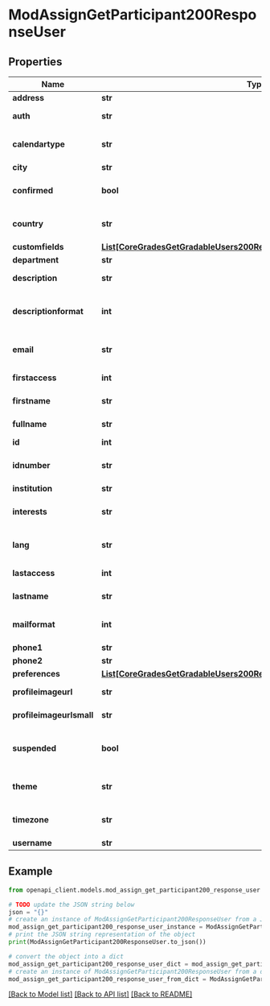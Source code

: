 # ModAssignGetParticipant200ResponseUser


## Properties

Name | Type | Description | Notes
------------ | ------------- | ------------- | -------------
**address** | **str** | Postal address | [optional] 
**auth** | **str** | Auth plugins include manual, ldap, etc | [optional] 
**calendartype** | **str** | Calendar type such as \&quot;gregorian\&quot;, must exist on server | [optional] 
**city** | **str** | Home city of the user | [optional] 
**confirmed** | **bool** | Active user: 1 if confirmed, 0 otherwise | [optional] 
**country** | **str** | Home country code of the user, such as AU or CZ | [optional] 
**customfields** | [**List[CoreGradesGetGradableUsers200ResponseUsersInnerCustomfieldsInner]**](CoreGradesGetGradableUsers200ResponseUsersInnerCustomfieldsInner.md) |  | [optional] 
**department** | **str** | department | [optional] 
**description** | **str** | User profile description | [optional] 
**descriptionformat** | **int** | int format (1 &#x3D; HTML, 0 &#x3D; MOODLE, 2 &#x3D; PLAIN, or 4 &#x3D; MARKDOWN) | [optional] 
**email** | **str** | An email address - allow email as root@localhost | [optional] 
**firstaccess** | **int** | first access to the site (0 if never) | [optional] 
**firstname** | **str** | The first name(s) of the user | [optional] 
**fullname** | **str** | The fullname of the user | 
**id** | **int** | ID of the user | 
**idnumber** | **str** | An arbitrary ID code number perhaps from the institution | [optional] 
**institution** | **str** | institution | [optional] 
**interests** | **str** | user interests (separated by commas) | [optional] 
**lang** | **str** | Language code such as \&quot;en\&quot;, must exist on server | [optional] 
**lastaccess** | **int** | last access to the site (0 if never) | [optional] 
**lastname** | **str** | The family name of the user | [optional] 
**mailformat** | **int** | Mail format code is 0 for plain text, 1 for HTML etc | [optional] 
**phone1** | **str** | Phone 1 | [optional] 
**phone2** | **str** | Phone 2 | [optional] 
**preferences** | [**List[CoreGradesGetGradableUsers200ResponseUsersInnerPreferencesInner]**](CoreGradesGetGradableUsers200ResponseUsersInnerPreferencesInner.md) |  | [optional] 
**profileimageurl** | **str** | User image profile URL - big version | 
**profileimageurlsmall** | **str** | User image profile URL - small version | 
**suspended** | **bool** | Suspend user account, either false to enable user login or true to disable it | [optional] 
**theme** | **str** | Theme name such as \&quot;standard\&quot;, must exist on server | [optional] 
**timezone** | **str** | Timezone code such as Australia/Perth, or 99 for default | [optional] 
**username** | **str** | The username | [optional] 

## Example

```python
from openapi_client.models.mod_assign_get_participant200_response_user import ModAssignGetParticipant200ResponseUser

# TODO update the JSON string below
json = "{}"
# create an instance of ModAssignGetParticipant200ResponseUser from a JSON string
mod_assign_get_participant200_response_user_instance = ModAssignGetParticipant200ResponseUser.from_json(json)
# print the JSON string representation of the object
print(ModAssignGetParticipant200ResponseUser.to_json())

# convert the object into a dict
mod_assign_get_participant200_response_user_dict = mod_assign_get_participant200_response_user_instance.to_dict()
# create an instance of ModAssignGetParticipant200ResponseUser from a dict
mod_assign_get_participant200_response_user_from_dict = ModAssignGetParticipant200ResponseUser.from_dict(mod_assign_get_participant200_response_user_dict)
```
[[Back to Model list]](../README.md#documentation-for-models) [[Back to API list]](../README.md#documentation-for-api-endpoints) [[Back to README]](../README.md)


